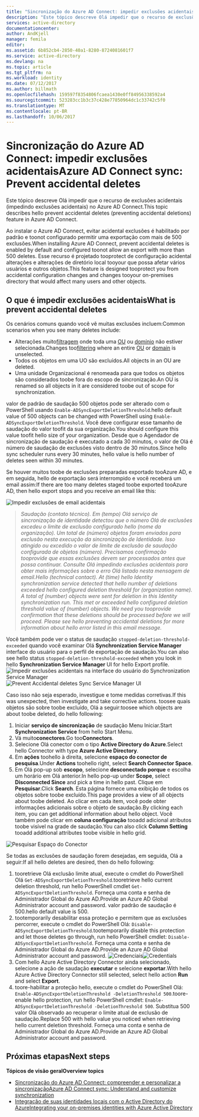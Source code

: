 ```yaml
---
title: "Sincronização do Azure AD Connect: impedir exclusões acidentais | Microsoft Docs"
description: "Este tópico descreve Olá impedir que o recurso de exclusões acidentais (impedindo exclusões acidentais) no Azure AD Connect."
services: active-directory
documentationcenter: 
author: AndKjell
manager: femila
editor: 
ms.assetid: 6b852cb4-2850-40a1-8280-8724081601f7
ms.service: active-directory
ms.devlang: na
ms.topic: article
ms.tgt_pltfrm: na
ms.workload: identity
ms.date: 07/12/2017
ms.author: billmath
ms.openlocfilehash: 159597f8354806fcaea1430e0ff84956338592a4
ms.sourcegitcommit: 523283cc1b3c37c428e77850964dc1c33742c5f0
ms.translationtype: MT
ms.contentlocale: pt-BR
ms.lasthandoff: 10/06/2017
---
```

# <a name="azure-ad-connect-sync-prevent-accidental-deletes"></a><span data-ttu-id="9873a-103">Sincronização do Azure AD Connect: impedir exclusões acidentais</span><span class="sxs-lookup"><span data-stu-id="9873a-103">Azure AD Connect sync: Prevent accidental deletes</span></span>
<span data-ttu-id="9873a-104">Este tópico descreve Olá impedir que o recurso de exclusões acidentais (impedindo exclusões acidentais) no Azure AD Connect.</span><span class="sxs-lookup"><span data-stu-id="9873a-104">This topic describes hello prevent accidental deletes (preventing accidental deletions) feature in Azure AD Connect.</span></span>

<span data-ttu-id="9873a-105">Ao instalar o Azure AD Connect, evitar acidental exclusões é habilitado por padrão e toonot configurado permitir uma exportação com mais de 500 exclusões.</span><span class="sxs-lookup"><span data-stu-id="9873a-105">When installing Azure AD Connect, prevent accidental deletes is enabled by default and configured toonot allow an export with more than 500 deletes.</span></span> <span data-ttu-id="9873a-106">Esse recurso é projetado tooprotect de configuração acidental alterações e alterações de diretório local tooyour que possa afetar vários usuários e outros objetos.</span><span class="sxs-lookup"><span data-stu-id="9873a-106">This feature is designed tooprotect you from accidental configuration changes and changes tooyour on-premises directory that would affect many users and other objects.</span></span>

## <a name="what-is-prevent-accidental-deletes"></a><span data-ttu-id="9873a-107">O que é impedir exclusões acidentais</span><span class="sxs-lookup"><span data-stu-id="9873a-107">What is prevent accidental deletes</span></span>
<span data-ttu-id="9873a-108">Os cenários comuns quando você vê muitas exclusões incluem:</span><span class="sxs-lookup"><span data-stu-id="9873a-108">Common scenarios when you see many deletes include:</span></span>

* <span data-ttu-id="9873a-109">Alterações muito[filtragem](active-directory-aadconnectsync-configure-filtering.md) onde toda uma [OU](active-directory-aadconnectsync-configure-filtering.md#organizational-unitbased-filtering) ou [domínio](active-directory-aadconnectsync-configure-filtering.md#domain-based-filtering) não estiver selecionada.</span><span class="sxs-lookup"><span data-stu-id="9873a-109">Changes too[filtering](active-directory-aadconnectsync-configure-filtering.md) where an entire [OU](active-directory-aadconnectsync-configure-filtering.md#organizational-unitbased-filtering) or [domain](active-directory-aadconnectsync-configure-filtering.md#domain-based-filtering) is unselected.</span></span>
* <span data-ttu-id="9873a-110">Todos os objetos em uma UO são excluídos.</span><span class="sxs-lookup"><span data-stu-id="9873a-110">All objects in an OU are deleted.</span></span>
* <span data-ttu-id="9873a-111">Uma unidade Organizacional é renomeada para que todos os objetos são considerados toobe fora do escopo de sincronização.</span><span class="sxs-lookup"><span data-stu-id="9873a-111">An OU is renamed so all objects in it are considered toobe out of scope for synchronization.</span></span>

<span data-ttu-id="9873a-112">valor de padrão de saudação 500 objetos pode ser alterado com o PowerShell usando `Enable-ADSyncExportDeletionThreshold`.</span><span class="sxs-lookup"><span data-stu-id="9873a-112">hello default value of 500 objects can be changed with PowerShell using `Enable-ADSyncExportDeletionThreshold`.</span></span> <span data-ttu-id="9873a-113">Você deve configurar esse tamanho de saudação do valor toofit da sua organização.</span><span class="sxs-lookup"><span data-stu-id="9873a-113">You should configure this value toofit hello size of your organization.</span></span> <span data-ttu-id="9873a-114">Desde que o Agendador de sincronização de saudação é executado a cada 30 minutos, o valor de Olá é número de saudação de exclusões visto dentro de 30 minutos.</span><span class="sxs-lookup"><span data-stu-id="9873a-114">Since hello sync scheduler runs every 30 minutes, hello value is hello number of deletes seen within 30 minutes.</span></span>

<span data-ttu-id="9873a-115">Se houver muitos toobe de exclusões preparadas exportado tooAzure AD, e em seguida, hello de exportação será interrompido e você receberá um email assim:</span><span class="sxs-lookup"><span data-stu-id="9873a-115">If there are too many deletes staged toobe exported tooAzure AD, then hello export stops and you receive an email like this:</span></span>

![Impedir exclusões de email acidentais](./media/active-directory-aadconnectsync-feature-prevent-accidental-deletes/email.png)

> <span data-ttu-id="9873a-117">*Saudação (contato técnico). Em (tempo) Olá serviço de sincronização de identidade detectou que o número Olá de exclusões excedeu o limite de exclusão configurado hello (nome da organização). Um total de (número) objetos foram enviados para exclusão nesta execução da sincronização de Identidade. Isso atingido ou excedido o valor de limite de exclusão de saudação configurada de objetos (número). Precisamos confirmação tooprovide que essas exclusões devem ser processados antes que possa continuar. Consulte Olá impedindo exclusões acidentais para obter mais informações sobre o erro Olá listado nesta mensagem de email.*</span><span class="sxs-lookup"><span data-stu-id="9873a-117">*Hello (technical contact). At (time) hello Identity synchronization service detected that hello number of deletions exceeded hello configured deletion threshold for (organization name). A total of (number) objects were sent for deletion in this Identity synchronization run. This met or exceeded hello configured deletion threshold value of (number) objects. We need you tooprovide confirmation that these deletions should be processed before we will proceed. Please see hello preventing accidental deletions for more information about hello error listed in this email message.*</span></span>
>
> 

<span data-ttu-id="9873a-118">Você também pode ver o status de saudação `stopped-deletion-threshold-exceeded` quando você examinar Olá **Synchronization Service Manager** interface do usuário para o perfil de exportação de saudação.</span><span class="sxs-lookup"><span data-stu-id="9873a-118">You can also see hello status `stopped-deletion-threshold-exceeded` when you look in hello **Synchronization Service Manager** UI for hello Export profile.</span></span>
<span data-ttu-id="9873a-119">![Impedir exclusões acidentais na interface do usuário do Synchronization Service Manager](./media/active-directory-aadconnectsync-feature-prevent-accidental-deletes/syncservicemanager.png)</span><span class="sxs-lookup"><span data-stu-id="9873a-119">![Prevent Accidental deletes Sync Service Manager UI](./media/active-directory-aadconnectsync-feature-prevent-accidental-deletes/syncservicemanager.png)</span></span>

<span data-ttu-id="9873a-120">Caso isso não seja esperado, investigue e tome medidas corretivas.</span><span class="sxs-lookup"><span data-stu-id="9873a-120">If this was unexpected, then investigate and take corrective actions.</span></span> <span data-ttu-id="9873a-121">toosee quais objetos são sobre toobe excluído, Olá a seguir:</span><span class="sxs-lookup"><span data-stu-id="9873a-121">toosee which objects are about toobe deleted, do hello following:</span></span>

1. <span data-ttu-id="9873a-122">Iniciar **serviço de sincronização** de saudação Menu Iniciar.</span><span class="sxs-lookup"><span data-stu-id="9873a-122">Start **Synchronization Service** from hello Start Menu.</span></span>
2. <span data-ttu-id="9873a-123">Vá muito**conectores**.</span><span class="sxs-lookup"><span data-stu-id="9873a-123">Go too**Connectors**.</span></span>
3. <span data-ttu-id="9873a-124">Selecione Olá conector com o tipo **Active Directory do Azure**.</span><span class="sxs-lookup"><span data-stu-id="9873a-124">Select hello Connector with type **Azure Active Directory**.</span></span>
4. <span data-ttu-id="9873a-125">Em **ações** toohello à direita, selecione **espaço do conector de pesquisa**.</span><span class="sxs-lookup"><span data-stu-id="9873a-125">Under **Actions** toohello right, select **Search Connector Space**.</span></span>
5. <span data-ttu-id="9873a-126">Em Olá pop-up sob **escopo**, selecione **desconectado porque** e escolha um horário em Olá anterior.</span><span class="sxs-lookup"><span data-stu-id="9873a-126">In hello pop-up under **Scope**, select **Disconnected Since** and pick a time in hello past.</span></span> <span data-ttu-id="9873a-127">Clique em **Pesquisar**.</span><span class="sxs-lookup"><span data-stu-id="9873a-127">Click **Search**.</span></span> <span data-ttu-id="9873a-128">Esta página fornece uma exibição de todos os objetos sobre toobe excluído.</span><span class="sxs-lookup"><span data-stu-id="9873a-128">This page provides a view of all objects about toobe deleted.</span></span> <span data-ttu-id="9873a-129">Ao clicar em cada item, você pode obter informações adicionais sobre o objeto de saudação.</span><span class="sxs-lookup"><span data-stu-id="9873a-129">By clicking each item, you can get additional information about hello object.</span></span> <span data-ttu-id="9873a-130">Você também pode clicar em **coluna configuração** tooadd adicional atributos toobe visível na grade de saudação.</span><span class="sxs-lookup"><span data-stu-id="9873a-130">You can also click **Column Setting** tooadd additional attributes toobe visible in hello grid.</span></span>

![Pesquisar Espaço do Conector](./media/active-directory-aadconnectsync-feature-prevent-accidental-deletes/searchcs.png)

<span data-ttu-id="9873a-132">Se todas as exclusões de saudação forem desejadas, em seguida, Olá a seguir:</span><span class="sxs-lookup"><span data-stu-id="9873a-132">If all hello deletes are desired, then do hello following:</span></span>

1. <span data-ttu-id="9873a-133">tooretrieve Olá exclusão limite atual, execute o cmdlet do PowerShell Olá `Get-ADSyncExportDeletionThreshold`.</span><span class="sxs-lookup"><span data-stu-id="9873a-133">tooretrieve hello current deletion threshold, run hello PowerShell cmdlet `Get-ADSyncExportDeletionThreshold`.</span></span> <span data-ttu-id="9873a-134">Forneça uma conta e senha de Administrador Global do Azure AD.</span><span class="sxs-lookup"><span data-stu-id="9873a-134">Provide an Azure AD Global Administrator account and password.</span></span> <span data-ttu-id="9873a-135">valor padrão de saudação é 500.</span><span class="sxs-lookup"><span data-stu-id="9873a-135">hello default value is 500.</span></span>
2. <span data-ttu-id="9873a-136">tootemporarily desabilitar essa proteção e permitem que as exclusões percorrer, execute o cmdlet do PowerShell Olá: `Disable-ADSyncExportDeletionThreshold`.</span><span class="sxs-lookup"><span data-stu-id="9873a-136">tootemporarily disable this protection and let those deletes go through, run hello PowerShell cmdlet: `Disable-ADSyncExportDeletionThreshold`.</span></span> <span data-ttu-id="9873a-137">Forneça uma conta e senha de Administrador Global do Azure AD.</span><span class="sxs-lookup"><span data-stu-id="9873a-137">Provide an Azure AD Global Administrator account and password.</span></span>
   <span data-ttu-id="9873a-138">![Credenciais](./media/active-directory-aadconnectsync-feature-prevent-accidental-deletes/credentials.png)</span><span class="sxs-lookup"><span data-stu-id="9873a-138">![Credentials](./media/active-directory-aadconnectsync-feature-prevent-accidental-deletes/credentials.png)</span></span>
3. <span data-ttu-id="9873a-139">Com hello Azure Active Directory Connector ainda selecionado, selecione a ação de saudação **executar** e selecione **exportar**.</span><span class="sxs-lookup"><span data-stu-id="9873a-139">With hello Azure Active Directory Connector still selected, select hello action **Run** and select **Export**.</span></span>
4. <span data-ttu-id="9873a-140">toore-habilitar a proteção hello, execute o cmdlet do PowerShell Olá: `Enable-ADSyncExportDeletionThreshold -DeletionThreshold 500`.</span><span class="sxs-lookup"><span data-stu-id="9873a-140">toore-enable hello protection, run hello PowerShell cmdlet: `Enable-ADSyncExportDeletionThreshold -DeletionThreshold 500`.</span></span> <span data-ttu-id="9873a-141">Substitua 500 valor Olá observado ao recuperar o limite atual de exclusão de saudação.</span><span class="sxs-lookup"><span data-stu-id="9873a-141">Replace 500 with hello value you noticed when retrieving hello current deletion threshold.</span></span> <span data-ttu-id="9873a-142">Forneça uma conta e senha de Administrador Global do Azure AD.</span><span class="sxs-lookup"><span data-stu-id="9873a-142">Provide an Azure AD Global Administrator account and password.</span></span>

## <a name="next-steps"></a><span data-ttu-id="9873a-143">Próximas etapas</span><span class="sxs-lookup"><span data-stu-id="9873a-143">Next steps</span></span>
<span data-ttu-id="9873a-144">**Tópicos de visão geral**</span><span class="sxs-lookup"><span data-stu-id="9873a-144">**Overview topics**</span></span>

* [<span data-ttu-id="9873a-145">Sincronização do Azure AD Connect: compreender e personalizar a sincronização</span><span class="sxs-lookup"><span data-stu-id="9873a-145">Azure AD Connect sync: Understand and customize synchronization</span></span>](active-directory-aadconnectsync-whatis.md)
* [<span data-ttu-id="9873a-146">Integração de suas identidades locais com o Active Directory do Azure</span><span class="sxs-lookup"><span data-stu-id="9873a-146">Integrating your on-premises identities with Azure Active Directory</span></span>](active-directory-aadconnect.md)
